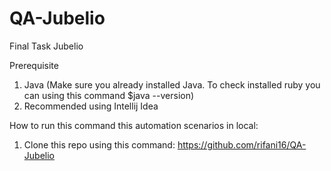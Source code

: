 # QA-Jubelio
Final Task Jubelio

Prerequisite
1. Java (Make sure you already installed Java. To check installed ruby you can using this command $java --version)
2. Recommended using Intellij Idea

How to run this command this automation scenarios in local:
1. Clone this repo using this command:
https://github.com/rifani16/QA-Jubelio
